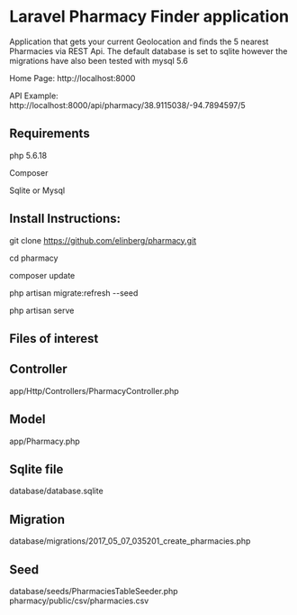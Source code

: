 # Laravel Pharmacy Finder application

Application that gets your current Geolocation and finds the 5 nearest Pharmacies via REST Api. The default database is set to sqlite however
the migrations have also been tested with mysql 5.6

Home Page:
http://localhost:8000

API Example:
http://localhost:8000/api/pharmacy/38.9115038/-94.7894597/5

## Requirements
php 5.6.18

Composer

Sqlite or Mysql

## Install Instructions:
git clone https://github.com/elinberg/pharmacy.git

cd pharmacy

composer update

php artisan migrate:refresh --seed

php artisan serve

## Files of interest
## Controller
app/Http/Controllers/PharmacyController.php
## Model
app/Pharmacy.php
## Sqlite file
database/database.sqlite
## Migration
database/migrations/2017_05_07_035201_create_pharmacies.php
## Seed
database/seeds/PharmaciesTableSeeder.php
pharmacy/public/csv/pharmacies.csv

